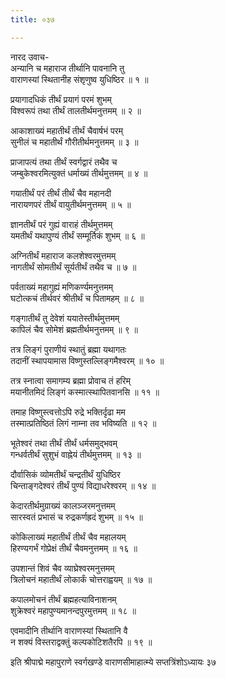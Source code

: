 ```yaml
---
title: ०३७

---
```

नारद उवाच-  
अन्यानि च महाराज तीर्थानि पावनानि तु  
वाराणस्यां स्थितानीह संशृणुष्व युधिष्ठिर ॥ १ ॥


प्रयागादधिकं तीर्थं प्रयागं परमं शुभम्  
विश्वरूपं तथा तीर्थं तालतीर्थमनुत्तमम् ॥ २ ॥


आकाशाख्यं महातीर्थं तीर्थं चैवार्षभं परम्  
सुनीलं च महातीर्थं गौरीतीर्थमनुत्तमम् ॥ ३ ॥


प्राजापत्यं तथा तीर्थं स्वर्गद्वारं तथैव च  
जम्बुकेश्वरमित्युक्तं धर्माख्यं तीर्थमुत्तमम् ॥ ४ ॥


गयातीर्थं परं तीर्थं तीर्थं चैव महानदी  
नारायणपरं तीर्थं वायुतीर्थमनुत्तमम् ॥ ५ ॥


ज्ञानतीर्थं परं गुह्यं वाराहं तीर्थमुत्तमम्  
यमतीर्थं यथापुण्यं तीर्थं सम्मूर्तिकं शुभम् ॥ ६ ॥


अग्नितीर्थं महाराज कलशेश्वरमुत्तमम्  
नागतीर्थं सोमतीर्थं सूर्यतीर्थं तथैव च ॥ ७ ॥


पर्वताख्यं महागुह्यं मणिकर्ण्यमनुत्तमम्  
घटोत्कचं तीर्थवरं श्रीतीर्थं च पितामहम् ॥ ८ ॥


गङ्गातीर्थं तु देवेशं ययातेस्तीर्थमुत्तमम्  
कापिलं चैव सोमेशं ब्रह्मतीर्थमनुत्तमम् ॥ ९ ॥


तत्र लिङ्गं पुराणीयं स्थातुं ब्रह्मा यथागतः  
तदानीं स्थापयामास विष्णुस्तल्लिङ्गमैश्वरम् ॥ १० ॥


तत्र स्नात्वा समागम्य ब्रह्मा प्रोवाच तं हरिम्  
मयानीतमिदं लिङ्गं कस्मात्स्थापितवानसि ॥ ११ ॥


तमाह विष्णुस्त्वत्तोऽपि रुद्रे भक्तिर्दृढा मम  
तस्मात्प्रतिष्ठितं लिगं नाम्ना तव भविष्यति ॥ १२ ॥


भूतेश्वरं तथा तीर्थं तीर्थं धर्मसमुद्भवम्  
गन्धर्वतीर्थं सुशुभं वाह्नेयं तीर्थमुत्तमम् ॥ १३ ॥


दौर्वासिकं व्योमतीर्थं चन्द्रतीर्थं युधिष्ठिर  
चिन्ताङ्गदेश्वरं तीर्थं पुण्यं विद्याधरेश्वरम् ॥ १४ ॥


केदारतीर्थमुग्राख्यं कालञ्जरमनुत्तमम्  
सारस्वतं प्रभासं च रुद्रकर्णह्रदं शुभम् ॥ १५ ॥


कोकिलाख्यं महातीर्थं तीर्थं चैव महालयम्  
हिरण्यगर्भं गोप्रेक्षं तीर्थं चैवमनुत्तमम् ॥ १६ ॥


उपशान्तं शिवं चैव व्याघ्रेश्वरमनुत्तमम्  
त्रिलोचनं महातीर्थं लोकार्कं चोत्तराह्वयम् ॥ १७ ॥


कपालमोचनं तीर्थं ब्रह्महत्याविनाशनम्  
शुक्रेश्वरं महापुण्यमानन्दपुरमुत्तमम् ॥ १८ ॥


एवमादीनि तीर्थानि वाराणस्यां स्थितानि वै  
न शक्यं विस्तराद्वक्तुं कल्पकोटिशतैरपि ॥ १९ ॥


इति श्रीपाद्मे महापुराणे स्वर्गखण्डे वाराणसीमाहात्म्ये सप्तत्रिंशोऽध्यायः ३७